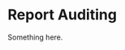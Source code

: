 [title]: # (Report Auditing)
[tags]: # (XXX)
[priority]: # (1511)
# Report Auditing
Something here.
